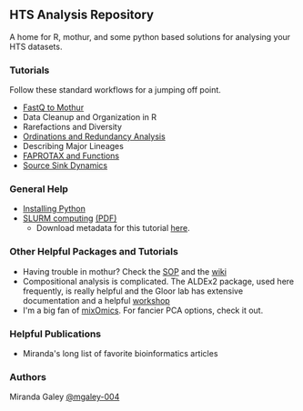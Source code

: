 ## HTS Analysis Repository

A home for R, mothur, and some python based solutions for analysing your HTS datasets.

### Tutorials

Follow these standard workflows for a jumping off point.

- [FastQ to Mothur](https://mgaley-004.github.io/MiSeq-Analysis/Tutorials/fastQ2Mothur.html)
- Data Cleanup and Organization in R
- Rarefactions and Diversity
- [Ordinations and Redundancy Analysis](https://mgaley-004.github.io/MiSeq-Analysis/Tutorials/ordinationRDA.html)
- Describing Major Lineages
- [FAPROTAX and Functions](https://mgaley-004.github.io/MiSeq-Analysis/Tutorials/faprotax_demo.html)
- [Source Sink Dynamics](https://mgaley-004.github.io/MiSeq-Analysis/Tutorials/SourceSink.html)


### General Help

- [Installing Python](https://mgaley-004.github.io/MiSeq-Analysis/Help/Python.html)
- [SLURM computing](https://mgaley-004.github.io/MiSeq-Analysis/Tutorials/SLURM/SlurmTransition.html) [(PDF)](https://mgaley-004.github.io/MiSeq-Analysis/Help/meeting121820.pdf)
    - Download metadata for this tutorial [here](https://raw.githubusercontent.com/mgaley-004/MiSeq-Analysis/main/Help/example_metadata.csv).

### Other Helpful Packages and Tutorials

- Having trouble in mothur? Check the [SOP](https://mothur.org/wiki/miseq_sop/) and the [wiki](https://mothur.org/wiki/mothur_manual/)
- Compositional analysis is complicated. The ALDEx2 package, used here frequently, is really helpful and the Gloor lab has extensive documentation and a helpful [workshop](https://github.com/ggloor/CoDa_microbiome_tutorial/wiki)
- I'm a big fan of [mixOmics](http://mixomics.org/). For fancier PCA options, check it out.


### Helpful Publications

- Miranda's long list of favorite bioinformatics articles

### Authors
Miranda Galey [@mgaley-004](https://github.com/mgaley-004/)
